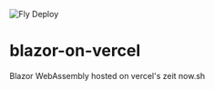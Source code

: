 ![Fly Deploy](https://github.com/solrevdev/blazor-on-vercel/workflows/Fly%20Deploy/badge.svg)
# blazor-on-vercel
Blazor WebAssembly hosted on vercel's zeit now.sh
